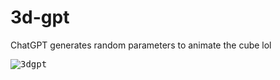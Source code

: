# 3d-gpt
ChatGPT generates random parameters to animate the cube lol

<kbd>![3dgpt](https://github.com/auxdesigner/3d-gpt/assets/1220314/1735f6be-60cd-4f45-9dfc-0f778bf1c526)</kbd>
